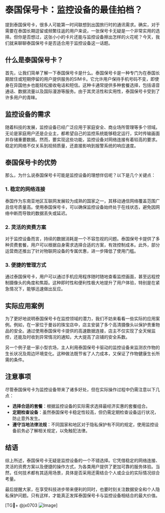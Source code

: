 # 泰国保号卡：监控设备的最佳拍档？

提到泰国保号卡，很多人可能第一时间联想到出国旅行时的通讯需求。确实，对于需要在泰国长期逗留或频繁往返的用户来说，一张保号卡无疑是一个非常实用的选择。但你是否想过，这张小小的卡片还能与监控设备擦出怎样的火花呢？今天，我们就来聊聊泰国保号卡是否适合用于监控设备这一话题。

## 什么是泰国保号卡？

首先，让我们简单了解一下泰国保号卡是什么。泰国保号卡是一种专门为在泰国长期居住或短期停留的用户提供服务的SIM卡。它允许用户保持手机号码不变，即使身在异国他乡也能轻松接收电话和短信。这种卡通常提供多种套餐选择，包括语音通话、数据流量以及国际漫游等服务。由于其灵活性和实用性，泰国保号卡受到了许多用户的青睐。

## 监控设备的需求

随着科技的发展，监控设备已经广泛应用于家庭安全、商业场所管理等多个领域。无论是家庭用户还是企业主，都希望自己的监控系统能够稳定运行，实时传输画面并存储重要数据。然而，要实现这些功能，监控设备对网络连接有着较高的要求。稳定的网络不仅关系到视频质量，还直接影响到报警系统的响应速度。

## 泰国保号卡的优势

那么，为什么说泰国保号卡可能是监控设备的理想伴侣呢？以下是几个关键点：

### 1. **稳定的网络连接**
泰国作为东南亚地区互联网发展较为成熟的国家之一，其移动通信网络覆盖范围广且信号质量高。使用泰国保号卡，可以确保监控设备始终处于在线状态，避免因网络中断而导致的数据丢失或延迟。

### 2. **灵活的资费方案**
对于监控设备而言，持续的数据消耗是一个不容忽视的问题。泰国保号卡提供了多种资费套餐，用户可以根据自身需求选择合适的方案，有效控制成本。此外，部分运营商还推出了针对物联网设备的专属优惠，进一步降低了使用门槛。

### 3. **便捷的管理方式**
通过泰国保号卡，用户可以通过手机应用程序随时随地查看监控画面，甚至远程控制摄像头的角度和焦距。这种即时性和便利性极大地提升了用户体验，特别是在紧急情况下，能够迅速做出反应。

## 实际应用案例

为了更好地说明泰国保号卡在监控领域的潜力，我们不妨来看看一些实际的应用案例。例如，在一家位于曼谷的珠宝店中，店主安装了多个高清摄像头以保护贵重物品的安全。通过使用泰国保号卡提供的高速数据连接，店主不仅实现了全天候监控，还能及时收到异常情况的通知，大大提高了店铺的安全系数。

另一个例子是一家小型农场，主人利用泰国保号卡驱动的监控设备来监测农作物的生长状况及周边环境变化。这种做法既节省了人力成本，又保证了作物健康生长所需的条件。

## 注意事项

尽管泰国保号卡为监控设备带来了诸多好处，但在实际操作过程中仍需注意以下几点：

- **选择合适的套餐**：根据监控设备的实际需求选择最经济实惠的套餐组合。
- **定期检查设备**：虽然泰国保号卡稳定性较高，但仍需定期检查设备运行状况，防止意外发生。
- **遵守当地法律法规**：不同国家和地区对于隐私保护有不同的规定，使用监控设备前务必了解相关规定，以免触犯法律。

## 结语

综上所述，泰国保号卡无疑是监控设备的一个不错选择。它凭借稳定的网络连接、灵活的资费方案以及便捷的操作方式，为各类用户提供了更加可靠的服务体验。当然，任何技术都有其适用场景，具体是否采用还需结合个人或企业的实际情况综合考量。

最后提醒大家，在享受科技进步带来便利的同时，也要时刻关注数据安全和个人隐私保护问题。只有这样，才能真正发挥泰国保号卡与监控设备相结合的最大价值。

[TG💪+ @jx0703 ![Image](https://github.com/user-attachments/assets/dbca1d08-cadb-493c-b0ec-ad6f7a83f270)]